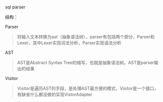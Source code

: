 sql parser

结构：

Parser
>将输入文本转换为ast（抽象语法树），parser有包括两个部分，Parser和Lexer，其中Lexer实现词法分析，Parser实现语法分析

AST
>AST是Abstract Syntax Tree的缩写，也就是抽象语法树。AST是parser输出的结果

Visitor
>Visitor是遍历AST的手段，是处理AST最方便的模式，Visitor是一个接口，有缺省什么都没做的实现VistorAdapter
